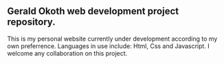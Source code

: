 ## Gerald Okoth web development project repository.
 This is my personal website currently under development according to my own preferrence.
 Languages in use include: Html, Css and Javascript.
 I welcome any collaboration on this project.


